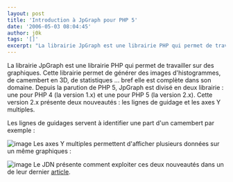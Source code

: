 ```yaml
---
layout: post
title: 'Introduction à JpGraph pour PHP 5'
date: '2006-05-03 08:04:45'
author: j0k
tags: '[]'
excerpt: "La librairie JpGraph est une librairie PHP qui permet de travailler sur des graphiques. Cette librairie permet de générer des images d'histogrammes, de camembert en 3D, de statistiques ... bref elle est complète dans son domaine.     \nDepuis la parution de PHP 5, JpGraph est divisé en deux librairie : une pour PHP 4 (la version 1.x) et une pour PHP 5 (la version      …"
---
```


La librairie JpGraph est une librairie PHP qui permet de travailler sur des graphiques. Cette librairie permet de générer des images d'histogrammes, de camembert en 3D, de statistiques ... bref elle est complète dans son domaine.
Depuis la parution de PHP 5, JpGraph est divisé en deux librairie : une pour PHP 4 (la version 1.x) et une pour PHP 5 (la version 2.x). Cette version 2.x présente deux nouveautés : les lignes de guidage et les axes Y multiples.

Les lignes de guidages servent à identifier une part d'un camembert par exemple :

 ![image](http://developpeur.journaldunet.com/exemples/php_jpgraph/060428-guidelines.gif)
Les axes Y multiples permettent d'afficher plusieurs données sur un même graphiques :

 ![image](http://developpeur.journaldunet.com/exemples/php_jpgraph/060428-multi-y.gif)
Le JDN présente comment exploiter ces deux nouveautés dans un de leur dernier [article](http://developpeur.journaldunet.com/tutoriel/php/060428-php-jpgraph-lignes.shtml).
